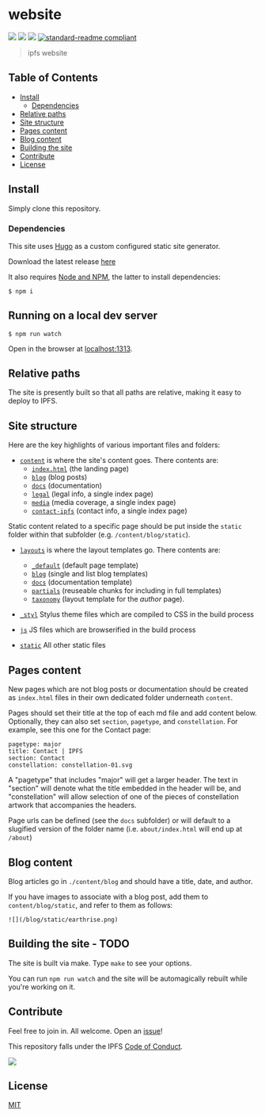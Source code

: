 # website

[![](https://img.shields.io/badge/made%20by-Protocol%20Labs-blue.svg?style=flat-square)](http://ipn.io)
[![](https://img.shields.io/badge/project-IPFS-blue.svg?style=flat-square)](http://ipfs.io/)
[![](https://img.shields.io/badge/freenode-%23ipfs-blue.svg?style=flat-square)](http://webchat.freenode.net/?channels=%23ipfs)
[![standard-readme compliant](https://img.shields.io/badge/standard--readme-OK-green.svg?style=flat-square)](https://github.com/RichardLitt/standard-readme)

> ipfs website

## Table of Contents

- [Install](#install)
  - [Dependencies](#dependencies)
- [Relative paths](#relative-paths)
- [Site structure](#site-structure)
- [Pages content](#pages-content)
- [Blog content](#blog-content)
- [Building the site](#building-the-site)
- [Contribute](#contribute)
- [License](#license)

## Install

Simply clone this repository.

### Dependencies

This site uses [Hugo](https://gohugo.io/) as a custom configured static site generator.

Download the latest release [here](https://github.com/gohugoio/hugo/releases)

It also requires [Node and NPM](https://nodejs.org/en/download/), the latter to install dependencies:

```
$ npm i
```

## Running on a local dev server

```
$ npm run watch
```

Open in the browser at [localhost:1313](localhost:1313).

## Relative paths

The site is presently built so that all paths are relative, making it easy to deploy to IPFS.

## Site structure

Here are the key highlights of various important files and folders:

- [`content`](https://github.com/ipfs/website/tree/master/content) is where the site's content goes. There contents are:
  - [`index.html`](https://github.com/ipfs/website/tree/master/content/index.html) (the landing page)
  - [`blog`](https://github.com/ipfs/website/tree/master/content/blog) (blog posts)
  - [`docs`](https://github.com/ipfs/website/tree/master/content/docs) (documentation)
  - [`legal`](https://github.com/ipfs/website/tree/master/content/legal) (legal info, a single index page)
  - [`media`](https://github.com/ipfs/website/tree/master/content/media) (media coverage, a single index page)
  - [`contact-ipfs`](https://github.com/ipfs/website/tree/master/content/contact-ipfs) (contact info, a single index page)

Static content related to a specific page should be put inside the `static` folder within that subfolder (e.g. `/content/blog/static`).

- [`layouts`](https://github.com/ipfs/website/tree/master/layouts) is where the layout templates go. There contents are:
  - [`_default`](https://github.com/ipfs/website/tree/master/layouts/_default) (default page template)
  - [`blog`](https://github.com/ipfs/website/tree/master/layouts/blog) (single and list blog templates)
  - [`docs`](https://github.com/ipfs/website/tree/master/layouts/docs) (documentation template)
  - [`partials`](https://github.com/ipfs/website/tree/master/layouts/partials) (reuseable chunks for including in full templates)
  - [`taxonomy`](https://github.com/ipfs/website/tree/master/layouts/media) (layout template for the *author* page).

- [`_styl`](https://github.com/ipfs/website/tree/master/_styl) Stylus theme files which are compiled to CSS in the build process
- [`js`](https://github.com/ipfs/website/tree/master/js) JS files which are browserified in the build process
- [`static`](https://github.com/ipfs/website/tree/master/static) All other static files

## Pages content

New pages which are not blog posts or documentation should be created as `index.html` files in their own dedicated folder underneath `content`.

Pages should set their title at the top of each md file and add content below. Optionally, they can also set `section`, `pagetype`, and `constellation`. For example, see this one for the Contact page:

```
pagetype: major
title: Contact | IPFS
section: Contact
constellation: constellation-01.svg
```

A "pagetype" that includes "major" will get a larger header. The text in "section" will denote what the title embedded in the header will be, and "constellation" will allow selection of one of the pieces of constellation artwork that accompanies the headers.

Page urls can be defined (see the `docs` subfolder) or will default to a slugified version of the folder name (i.e. `about/index.html` will end up at `/about`)

## Blog content

Blog articles go in `./content/blog` and should have a title, date,
and author.

If you have images to associate with a blog post, add them to `content/blog/static`, and refer to them as follows:

```
![](/blog/static/earthrise.png)
```

## Building the site - TODO

The site is built via make. Type `make` to see your options.

You can run `npm run watch` and the site will be automagically rebuilt while you're working on it.

## Contribute

Feel free to join in. All welcome. Open an [issue](https://github.com/ipfs/website/issues)!

This repository falls under the IPFS [Code of Conduct](https://github.com/ipfs/community/blob/master/code-of-conduct.md).

[![](https://cdn.rawgit.com/jbenet/contribute-ipfs-gif/master/img/contribute.gif)](https://github.com/ipfs/community/blob/master/contributing.md)

## License

[MIT](LICENSE)

